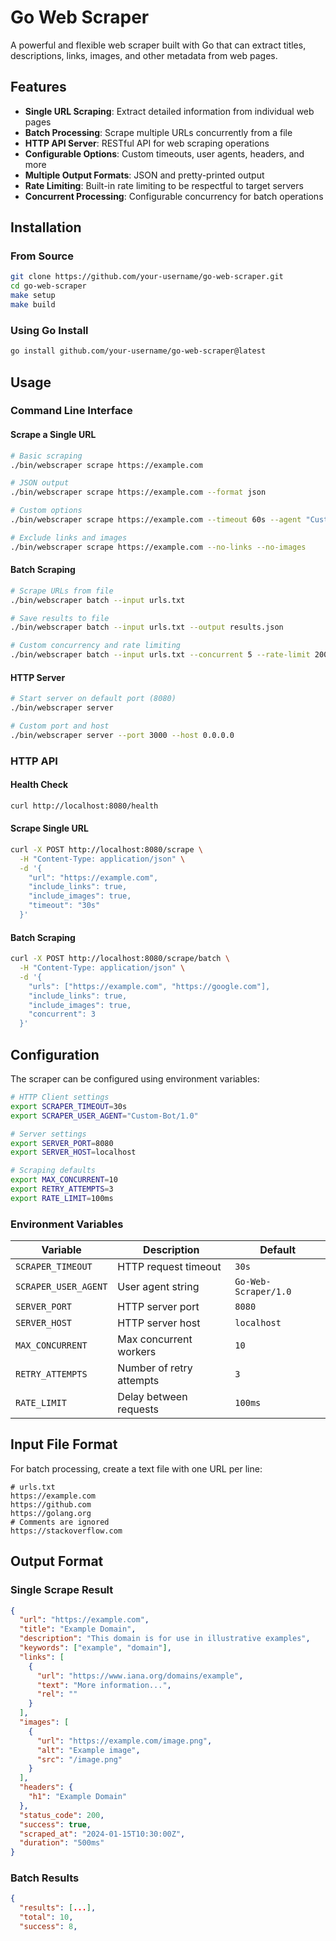 # Go Web Scraper

A powerful and flexible web scraper built with Go that can extract titles, descriptions, links, images, and other metadata from web pages.

## Features

- **Single URL Scraping**: Extract detailed information from individual web pages
- **Batch Processing**: Scrape multiple URLs concurrently from a file
- **HTTP API Server**: RESTful API for web scraping operations
- **Configurable Options**: Custom timeouts, user agents, headers, and more
- **Multiple Output Formats**: JSON and pretty-printed output
- **Rate Limiting**: Built-in rate limiting to be respectful to target servers
- **Concurrent Processing**: Configurable concurrency for batch operations

## Installation

### From Source

```bash
git clone https://github.com/your-username/go-web-scraper.git
cd go-web-scraper
make setup
make build
```

### Using Go Install

```bash
go install github.com/your-username/go-web-scraper@latest
```

## Usage

### Command Line Interface

#### Scrape a Single URL

```bash
# Basic scraping
./bin/webscraper scrape https://example.com

# JSON output
./bin/webscraper scrape https://example.com --format json

# Custom options
./bin/webscraper scrape https://example.com --timeout 60s --agent "Custom Bot"

# Exclude links and images
./bin/webscraper scrape https://example.com --no-links --no-images
```

#### Batch Scraping

```bash
# Scrape URLs from file
./bin/webscraper batch --input urls.txt

# Save results to file
./bin/webscraper batch --input urls.txt --output results.json

# Custom concurrency and rate limiting
./bin/webscraper batch --input urls.txt --concurrent 5 --rate-limit 200ms
```

#### HTTP Server

```bash
# Start server on default port (8080)
./bin/webscraper server

# Custom port and host
./bin/webscraper server --port 3000 --host 0.0.0.0
```

### HTTP API

#### Health Check

```bash
curl http://localhost:8080/health
```

#### Scrape Single URL

```bash
curl -X POST http://localhost:8080/scrape \
  -H "Content-Type: application/json" \
  -d '{
    "url": "https://example.com",
    "include_links": true,
    "include_images": true,
    "timeout": "30s"
  }'
```

#### Batch Scraping

```bash
curl -X POST http://localhost:8080/scrape/batch \
  -H "Content-Type: application/json" \
  -d '{
    "urls": ["https://example.com", "https://google.com"],
    "include_links": true,
    "include_images": true,
    "concurrent": 3
  }'
```

## Configuration

The scraper can be configured using environment variables:

```bash
# HTTP Client settings
export SCRAPER_TIMEOUT=30s
export SCRAPER_USER_AGENT="Custom-Bot/1.0"

# Server settings
export SERVER_PORT=8080
export SERVER_HOST=localhost

# Scraping defaults
export MAX_CONCURRENT=10
export RETRY_ATTEMPTS=3
export RATE_LIMIT=100ms
```

### Environment Variables

| Variable | Description | Default |
|----------|-------------|---------|
| `SCRAPER_TIMEOUT` | HTTP request timeout | `30s` |
| `SCRAPER_USER_AGENT` | User agent string | `Go-Web-Scraper/1.0` |
| `SERVER_PORT` | HTTP server port | `8080` |
| `SERVER_HOST` | HTTP server host | `localhost` |
| `MAX_CONCURRENT` | Max concurrent workers | `10` |
| `RETRY_ATTEMPTS` | Number of retry attempts | `3` |
| `RATE_LIMIT` | Delay between requests | `100ms` |

## Input File Format

For batch processing, create a text file with one URL per line:

```
# urls.txt
https://example.com
https://github.com
https://golang.org
# Comments are ignored
https://stackoverflow.com
```

## Output Format

### Single Scrape Result

```json
{
  "url": "https://example.com",
  "title": "Example Domain",
  "description": "This domain is for use in illustrative examples",
  "keywords": ["example", "domain"],
  "links": [
    {
      "url": "https://www.iana.org/domains/example",
      "text": "More information...",
      "rel": ""
    }
  ],
  "images": [
    {
      "url": "https://example.com/image.png",
      "alt": "Example image",
      "src": "/image.png"
    }
  ],
  "headers": {
    "h1": "Example Domain"
  },
  "status_code": 200,
  "success": true,
  "scraped_at": "2024-01-15T10:30:00Z",
  "duration": "500ms"
}
```

### Batch Results

```json
{
  "results": [...],
  "total": 10,
  "success": 8,